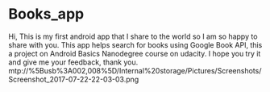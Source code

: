 # Books_app

Hi, This is my first android app that I share to the world so I am so happy to share with you.
This app helps search for books using Google Book API, this a project on Android Basics Nanodegree course on udacity.
I hope you try it and give me your feedback, thank you.
mtp://%5Busb%3A002,008%5D/Internal%20storage/Pictures/Screenshots/Screenshot_2017-07-22-22-03-03.png
